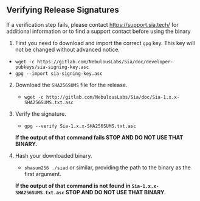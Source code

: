 ## Verifying Release Signatures

If a verification step fails, please contact https://support.sia.tech/ for
additional information or to find a support contact before using the binary 

1. First you need to download and import the correct `gpg` key. This key will not be changed without advanced notice.
  - `wget -c https://gitlab.com/NebulousLabs/Sia/doc/developer-pubkeys/sia-signing-key.asc`
  - `gpg --import sia-signing-key.asc`

2. Download the `SHA256SUMS` file for the release.
	- `wget -c http://gitlab.com/NebulousLabs/Sia/doc/Sia-1.x.x-SHA256SUMS.txt.asc`

3. Verify the signature.
   - `gpg --verify Sia-1.x.x-SHA256SUMS.txt.asc`
   
   **If the output of that command fails STOP AND DO NOT USE THAT BINARY.**

4. Hash your downloaded binary.
	- `shasum256 ./siad` or similar, providing the path to the binary as the first argument.
	 
   **If the output of that command is not found in `Sia-1.x.x-SHA256SUMS.txt.asc` STOP AND DO NOT USE THAT BINARY.**
